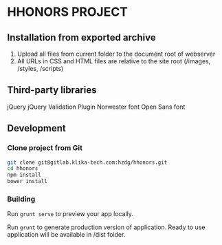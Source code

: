 HHONORS PROJECT
==============


## Installation from exported archive 

1. Upload all files from current folder to the document root of webserver
2. All URLs in CSS and HTML files are relative to the site root (/images, /styles, /scripts)


## Third-party libraries
jQuery
jQuery Validation Plugin
Norwester font
Open Sans font


## Development

### Clone project from Git

```bash
git clone git@gitlab.klika-tech.com:hzdg/hhonors.git
cd hhonors
npm install
bower install
```

### Building

Run `grunt serve` to preview your app locally.

Run `grunt` to generate production version of application.
Ready to use application will be available in /dist folder.